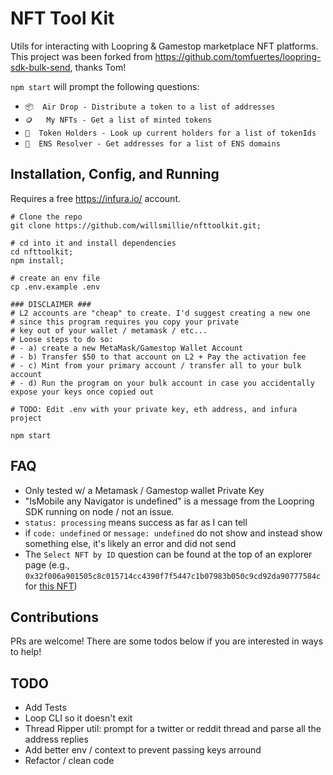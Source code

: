 # NFT Tool Kit

Utils for interacting with Loopring & Gamestop marketplace NFT platforms.
This project was been forked from https://github.com/tomfuertes/loopring-sdk-bulk-send, thanks Tom!

`npm start` will prompt the following questions:

- `📦  Air Drop - Distribute a token to a list of addresses`
- `🪙   My NFTs - Get a list of minted tokens`
- `🧩  Token Holders - Look up current holders for a list of tokenIds`
- `👾  ENS Resolver - Get addresses for a list of ENS domains`

## Installation, Config, and Running

Requires a free https://infura.io/ account.

```
# Clone the repo
git clone https://github.com/willsmillie/nfttoolkit.git;

# cd into it and install dependencies
cd nfttoolkit;
npm install;

# create an env file
cp .env.example .env

### DISCLAIMER ###
# L2 accounts are "cheap" to create. I'd suggest creating a new one
# since this program requires you copy your private
# key out of your wallet / metamask / etc...
# Loose steps to do so:
# - a) create a new MetaMask/Gamestop Wallet Account
# - b) Transfer $50 to that account on L2 + Pay the activation fee
# - c) Mint from your primary account / transfer all to your bulk account
# - d) Run the program on your bulk account in case you accidentally expose your keys once copied out

# TODO: Edit .env with your private key, eth address, and infura project

npm start
```

## FAQ

- Only tested w/ a Metamask / Gamestop wallet Private Key
- "IsMobile any Navigator is undefined" is a message from the Loopring SDK running on node / not an issue.
- `status: processing` means success as far as I can tell
- if `code: undefined` or `message: undefined` do not show and instead show something else, it's likely an error and did not send
- The `Select NFT by ID` question can be found at the top of an explorer page (e.g., `0x32f006a901505c8c015714cc4390f7f5447c1b07983b050c9cd92da90777584c` for [this NFT](https://explorer.loopring.io/nft/0xb6a1df588d2cb521030a5269d42a9c34f1ecaeab-0-0x92f7c57650b6dae91b8a8d73b1fb90f70b39358e-0x32f006a901505c8c015714cc4390f7f5447c1b07983b050c9cd92da90777584c-10))

## Contributions

PRs are welcome! There are some todos below if you are interested in ways to help!

## TODO

- Add Tests
- Loop CLI so it doesn't exit
- Thread Ripper util: prompt for a twitter or reddit thread and parse all the address replies
- Add better env / context to prevent passing keys arround
- Refactor / clean code
